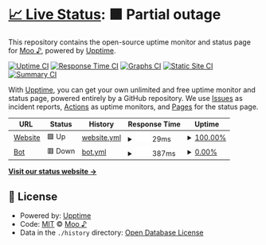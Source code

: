 # [📈 Live Status](https://moo-7.github.io/uptime): <!--live status--> **🟧 Partial outage**

This repository contains the open-source uptime monitor and status page for [Moo ♪](https://moo.is-a.fun), powered by [Upptime](https://github.com/upptime/upptime).

[![Uptime CI](https://github.com/moo-7/uptime/workflows/Uptime%20CI/badge.svg)](https://github.com/moo-7/uptime/actions?query=workflow%3A%22Uptime+CI%22)
[![Response Time CI](https://github.com/moo-7/uptime/workflows/Response%20Time%20CI/badge.svg)](https://github.com/moo-7/uptime/actions?query=workflow%3A%22Response+Time+CI%22)
[![Graphs CI](https://github.com/moo-7/uptime/workflows/Graphs%20CI/badge.svg)](https://github.com/moo-7/uptime/actions?query=workflow%3A%22Graphs+CI%22)
[![Static Site CI](https://github.com/moo-7/uptime/workflows/Static%20Site%20CI/badge.svg)](https://github.com/moo-7/uptime/actions?query=workflow%3A%22Static+Site+CI%22)
[![Summary CI](https://github.com/moo-7/uptime/workflows/Summary%20CI/badge.svg)](https://github.com/moo-7/uptime/actions?query=workflow%3A%22Summary+CI%22)

With [Upptime](https://upptime.js.org), you can get your own unlimited and free uptime monitor and status page, powered entirely by a GitHub repository. We use [Issues](https://github.com/moo-7/uptime/issues) as incident reports, [Actions](https://github.com/moo-7/uptime/actions) as uptime monitors, and [Pages](https://moo-7.github.io/uptime) for the status page.

<!--start: status pages-->
<!-- This summary is generated by Upptime (https://github.com/upptime/upptime) -->
<!-- Do not edit this manually, your changes will be overwritten -->
<!-- prettier-ignore -->
| URL | Status | History | Response Time | Uptime |
| --- | ------ | ------- | ------------- | ------ |
| <img alt="" src="https://icons.duckduckgo.com/ip3/moo.is-a.fun.ico" height="13"> [Website](https://moo.is-a.fun/) | 🟩 Up | [website.yml](https://github.com/moo-7/uptime/commits/HEAD/history/website.yml) | <details><summary><img alt="Response time graph" src="./graphs/website/response-time-week.png" height="20"> 29ms</summary><br><a href="https://moo-7.github.io/uptime/history/website"><img alt="Response time 29" src="https://img.shields.io/endpoint?url=https%3A%2F%2Fraw.githubusercontent.com%2Fmoo-7%2Fuptime%2FHEAD%2Fapi%2Fwebsite%2Fresponse-time.json"></a><br><a href="https://moo-7.github.io/uptime/history/website"><img alt="24-hour response time 29" src="https://img.shields.io/endpoint?url=https%3A%2F%2Fraw.githubusercontent.com%2Fmoo-7%2Fuptime%2FHEAD%2Fapi%2Fwebsite%2Fresponse-time-day.json"></a><br><a href="https://moo-7.github.io/uptime/history/website"><img alt="7-day response time 29" src="https://img.shields.io/endpoint?url=https%3A%2F%2Fraw.githubusercontent.com%2Fmoo-7%2Fuptime%2FHEAD%2Fapi%2Fwebsite%2Fresponse-time-week.json"></a><br><a href="https://moo-7.github.io/uptime/history/website"><img alt="30-day response time 29" src="https://img.shields.io/endpoint?url=https%3A%2F%2Fraw.githubusercontent.com%2Fmoo-7%2Fuptime%2FHEAD%2Fapi%2Fwebsite%2Fresponse-time-month.json"></a><br><a href="https://moo-7.github.io/uptime/history/website"><img alt="1-year response time 29" src="https://img.shields.io/endpoint?url=https%3A%2F%2Fraw.githubusercontent.com%2Fmoo-7%2Fuptime%2FHEAD%2Fapi%2Fwebsite%2Fresponse-time-year.json"></a></details> | <details><summary><a href="https://moo-7.github.io/uptime/history/website">100.00%</a></summary><a href="https://moo-7.github.io/uptime/history/website"><img alt="All-time uptime 100.00%" src="https://img.shields.io/endpoint?url=https%3A%2F%2Fraw.githubusercontent.com%2Fmoo-7%2Fuptime%2FHEAD%2Fapi%2Fwebsite%2Fuptime.json"></a><br><a href="https://moo-7.github.io/uptime/history/website"><img alt="24-hour uptime 100.00%" src="https://img.shields.io/endpoint?url=https%3A%2F%2Fraw.githubusercontent.com%2Fmoo-7%2Fuptime%2FHEAD%2Fapi%2Fwebsite%2Fuptime-day.json"></a><br><a href="https://moo-7.github.io/uptime/history/website"><img alt="7-day uptime 100.00%" src="https://img.shields.io/endpoint?url=https%3A%2F%2Fraw.githubusercontent.com%2Fmoo-7%2Fuptime%2FHEAD%2Fapi%2Fwebsite%2Fuptime-week.json"></a><br><a href="https://moo-7.github.io/uptime/history/website"><img alt="30-day uptime 100.00%" src="https://img.shields.io/endpoint?url=https%3A%2F%2Fraw.githubusercontent.com%2Fmoo-7%2Fuptime%2FHEAD%2Fapi%2Fwebsite%2Fuptime-month.json"></a><br><a href="https://moo-7.github.io/uptime/history/website"><img alt="1-year uptime 100.00%" src="https://img.shields.io/endpoint?url=https%3A%2F%2Fraw.githubusercontent.com%2Fmoo-7%2Fuptime%2FHEAD%2Fapi%2Fwebsite%2Fuptime-year.json"></a></details>
| <img alt="" src="https://icons.duckduckgo.com/ip3/moo-bot.hop.sh.ico" height="13"> [Bot](https://moo-bot.hop.sh/) | 🟥 Down | [bot.yml](https://github.com/moo-7/uptime/commits/HEAD/history/bot.yml) | <details><summary><img alt="Response time graph" src="./graphs/bot/response-time-week.png" height="20"> 387ms</summary><br><a href="https://moo-7.github.io/uptime/history/bot"><img alt="Response time 387" src="https://img.shields.io/endpoint?url=https%3A%2F%2Fraw.githubusercontent.com%2Fmoo-7%2Fuptime%2FHEAD%2Fapi%2Fbot%2Fresponse-time.json"></a><br><a href="https://moo-7.github.io/uptime/history/bot"><img alt="24-hour response time 387" src="https://img.shields.io/endpoint?url=https%3A%2F%2Fraw.githubusercontent.com%2Fmoo-7%2Fuptime%2FHEAD%2Fapi%2Fbot%2Fresponse-time-day.json"></a><br><a href="https://moo-7.github.io/uptime/history/bot"><img alt="7-day response time 387" src="https://img.shields.io/endpoint?url=https%3A%2F%2Fraw.githubusercontent.com%2Fmoo-7%2Fuptime%2FHEAD%2Fapi%2Fbot%2Fresponse-time-week.json"></a><br><a href="https://moo-7.github.io/uptime/history/bot"><img alt="30-day response time 387" src="https://img.shields.io/endpoint?url=https%3A%2F%2Fraw.githubusercontent.com%2Fmoo-7%2Fuptime%2FHEAD%2Fapi%2Fbot%2Fresponse-time-month.json"></a><br><a href="https://moo-7.github.io/uptime/history/bot"><img alt="1-year response time 387" src="https://img.shields.io/endpoint?url=https%3A%2F%2Fraw.githubusercontent.com%2Fmoo-7%2Fuptime%2FHEAD%2Fapi%2Fbot%2Fresponse-time-year.json"></a></details> | <details><summary><a href="https://moo-7.github.io/uptime/history/bot">0.00%</a></summary><a href="https://moo-7.github.io/uptime/history/bot"><img alt="All-time uptime 0.00%" src="https://img.shields.io/endpoint?url=https%3A%2F%2Fraw.githubusercontent.com%2Fmoo-7%2Fuptime%2FHEAD%2Fapi%2Fbot%2Fuptime.json"></a><br><a href="https://moo-7.github.io/uptime/history/bot"><img alt="24-hour uptime 0.00%" src="https://img.shields.io/endpoint?url=https%3A%2F%2Fraw.githubusercontent.com%2Fmoo-7%2Fuptime%2FHEAD%2Fapi%2Fbot%2Fuptime-day.json"></a><br><a href="https://moo-7.github.io/uptime/history/bot"><img alt="7-day uptime 0.00%" src="https://img.shields.io/endpoint?url=https%3A%2F%2Fraw.githubusercontent.com%2Fmoo-7%2Fuptime%2FHEAD%2Fapi%2Fbot%2Fuptime-week.json"></a><br><a href="https://moo-7.github.io/uptime/history/bot"><img alt="30-day uptime 0.00%" src="https://img.shields.io/endpoint?url=https%3A%2F%2Fraw.githubusercontent.com%2Fmoo-7%2Fuptime%2FHEAD%2Fapi%2Fbot%2Fuptime-month.json"></a><br><a href="https://moo-7.github.io/uptime/history/bot"><img alt="1-year uptime 0.00%" src="https://img.shields.io/endpoint?url=https%3A%2F%2Fraw.githubusercontent.com%2Fmoo-7%2Fuptime%2FHEAD%2Fapi%2Fbot%2Fuptime-year.json"></a></details>

<!--end: status pages-->

[**Visit our status website →**](https://moo-7.github.io/uptime)

## 📄 License

- Powered by: [Upptime](https://github.com/upptime/upptime)
- Code: [MIT](./LICENSE) © [Moo ♪](https://moo.is-a.fun)
- Data in the `./history` directory: [Open Database License](https://opendatacommons.org/licenses/odbl/1-0/)
